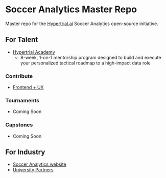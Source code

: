 # Soccer Analytics Master Repo
Master repo for the [Hypertrial.ai](https://www.hypertrial.ai/) Soccer Analytics open-source initiative. 

## For Talent
- [Hypertrial Academy](https://www.hypertrial.ai/academy)
  - 8-week, 1-on-1 mentorship program designed to build and execute your personalized tactical roadmap to a high-impact data role

### Contribute
- [Frontend + UX](https://github.com/hypertrial/soccer_analytics_product)

### Tournaments
- Coming Soon

### Capstones 
- Coming Soon

## For Industry
- [Soccer Analytics website](https://hypertrial.github.io/soccer_analytics_product/)
- [University Partners](https://www.hypertrial.ai/partners)
